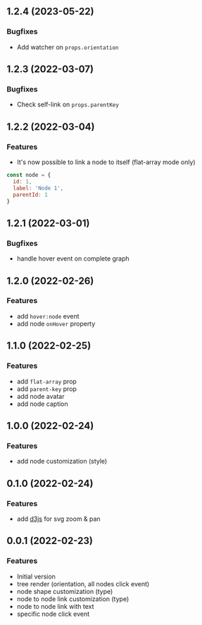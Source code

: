 ## 1.2.4 (2023-05-22)

### Bugfixes

+ Add watcher on `props.orientation`

## 1.2.3 (2022-03-07)

### Bugfixes

+ Check self-link on `props.parentKey`

## 1.2.2 (2022-03-04)

### Features

+ It's now possible to link a node to itself (flat-array mode only)

```js
const node = {
  id: 1,
  label: 'Node 1',
  parentId: 1
}
```

## 1.2.1 (2022-03-01)

### Bugfixes

+ handle hover event on complete graph

## 1.2.0 (2022-02-26)

### Features

+ add `hover:node` event
+ add node `onHover` property

## 1.1.0 (2022-02-25)

### Features

+ add `flat-array` prop
+ add `parent-key` prop
+ add node avatar
+ add node caption

## 1.0.0 (2022-02-24)

### Features

+ add node customization (style)

## 0.1.0 (2022-02-24)

### Features

+ add [d3js](https://d3js.org/) for svg zoom & pan

## 0.0.1 (2022-02-23)

### Features

+ Initial version
+ tree render (orientation, all nodes click event)
+ node shape customization (type)
+ node to node link customization (type)
+ node to node link with text
+ specific node click event
